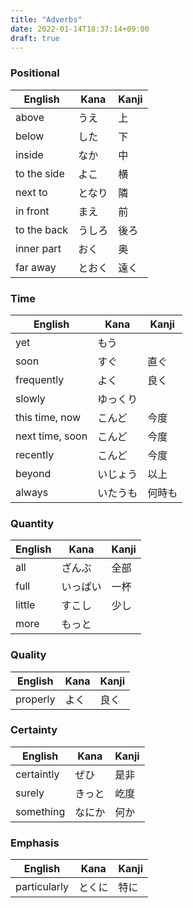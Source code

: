 ```yaml
---
title: "Adverbs"
date: 2022-01-14T18:37:14+09:00
draft: true
---
```

### Positional
| English     | Kana   | Kanji |
|-------------|--------|-------|
| above       | うえ   | 上    |
| below       | した   | 下    |
| inside      | なか   | 中    |
| to the side | よこ   | 横    |
| next to     | となり | 隣    |
| in front    | まえ   | 前    |
| to the back | うしろ | 後ろ  |
| inner part  | おく   | 奥    |
| far away    | とおく | 遠く  |

### Time
| English         | Kana     | Kanji  |
|-----------------|----------|--------|
| yet             | もう     |        |
| soon            | すぐ     | 直ぐ   |
| frequently      | よく     | 良く   |
| slowly          | ゆっくり |        | 
| this time, now  | こんど   | 今度   |
| next time, soon | こんど   | 今度   |
| recently        | こんど   | 今度   | 
| beyond          | いじょう | 以上   |
| always          | いたうも | 何時も |

### Quantity
| English | Kana     | Kanji |
|---------|----------|-------|
| all     | ざんぶ   | 全部  |
| full    | いっぱい | 一杯  |
| little  | すこし   | 少し  |
| more    | もっと   |       |

### Quality
| English  | Kana | Kanji |
|----------|------|-------|
| properly | よく | 良く  |

### Certainty
| English    | Kana   | Kanji |
|------------|--------|-------|
| certaintly | ぜひ   | 是非  |
| surely     | きっと | 屹度  |
| something  | なにか | 何か  |

### Emphasis
| English      | Kana   | Kanji |
|--------------|--------|-------|
| particularly | とくに | 特に  |

